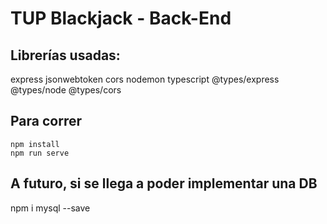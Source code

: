 # TUP Blackjack - Back-End

## Librerías usadas:
express jsonwebtoken cors nodemon typescript @types/express @types/node @types/cors

## Para correr
`npm install`  
`npm run serve`

## A futuro, si se llega a poder implementar una DB
npm i mysql --save